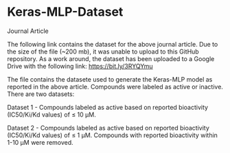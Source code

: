 # Keras-MLP-Dataset

Journal Article

The following link contains the dataset for the above journal article. Due to the size of the file (~200 mb), it was unable to upload to this GitHub repository. As a work around, the dataset has been uploaded to a Google Drive with the following link: https://bit.ly/3RYQYmu

The file contains the datasete used to generate the Keras-MLP model as reported in the above article. Compounds were labeled as active or inactive. There are two datasets:

Dataset 1 - Compounds labeled as active based on reported bioactivity (IC50/Ki/Kd values) of ≤ 10 µM.

Dataset 2 - Compounds labeled as active based on reported bioactivity (IC50/Ki/Kd values) of ≤ 1 µM. Compounds with reported bioactivity within 1-10 µM were removed. 
